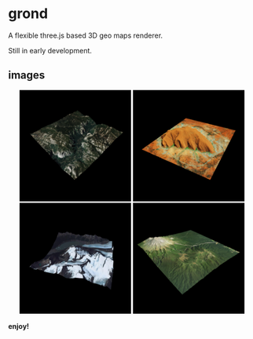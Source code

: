 # grond
A flexible three.js based 3D geo maps renderer.

Still in early development.

## images
<p float="left" align="middle">
<img src="https://github.com/olafvisker/grond/blob/main/imgs/s1.png" width="45%" />
<img src="https://github.com/olafvisker/grond/blob/main/imgs/s2.png" width="45%" />
<img src="https://github.com/olafvisker/grond/blob/main/imgs/s3.png" width="45%" />
<img src="https://github.com/olafvisker/grond/blob/main/imgs/s4.png" width="45%" />
</p>

**enjoy!**
